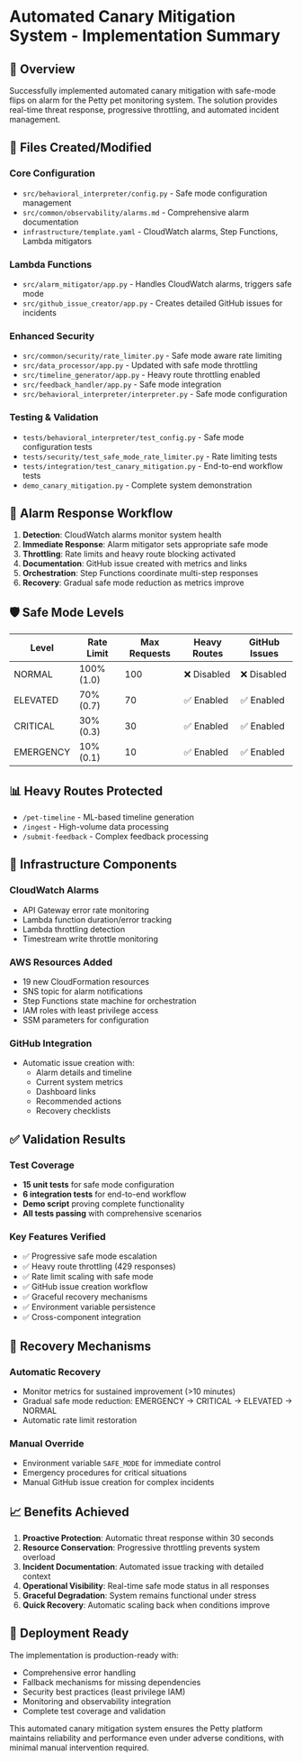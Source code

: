 # Automated Canary Mitigation System - Implementation Summary

## 🎯 Overview

Successfully implemented automated canary mitigation with safe-mode flips on alarm for the Petty pet monitoring system. The solution provides real-time threat response, progressive throttling, and automated incident management.

## 📁 Files Created/Modified

### Core Configuration
- `src/behavioral_interpreter/config.py` - Safe mode configuration management
- `src/common/observability/alarms.md` - Comprehensive alarm documentation
- `infrastructure/template.yaml` - CloudWatch alarms, Step Functions, Lambda mitigators

### Lambda Functions
- `src/alarm_mitigator/app.py` - Handles CloudWatch alarms, triggers safe mode
- `src/github_issue_creator/app.py` - Creates detailed GitHub issues for incidents

### Enhanced Security
- `src/common/security/rate_limiter.py` - Safe mode aware rate limiting
- `src/data_processor/app.py` - Updated with safe mode throttling
- `src/timeline_generator/app.py` - Heavy route throttling enabled
- `src/feedback_handler/app.py` - Safe mode integration
- `src/behavioral_interpreter/interpreter.py` - Safe mode configuration

### Testing & Validation
- `tests/behavioral_interpreter/test_config.py` - Safe mode configuration tests
- `tests/security/test_safe_mode_rate_limiter.py` - Rate limiting tests
- `tests/integration/test_canary_mitigation.py` - End-to-end workflow tests
- `demo_canary_mitigation.py` - Complete system demonstration

## 🚨 Alarm Response Workflow

1. **Detection**: CloudWatch alarms monitor system health
2. **Immediate Response**: Alarm mitigator sets appropriate safe mode
3. **Throttling**: Rate limits and heavy route blocking activated
4. **Documentation**: GitHub issue created with metrics and links
5. **Orchestration**: Step Functions coordinate multi-step responses
6. **Recovery**: Gradual safe mode reduction as metrics improve

## 🛡️ Safe Mode Levels

| Level | Rate Limit | Max Requests | Heavy Routes | GitHub Issues |
|-------|------------|--------------|--------------|---------------|
| NORMAL | 100% (1.0) | 100 | ❌ Disabled | ❌ Disabled |
| ELEVATED | 70% (0.7) | 70 | ✅ Enabled | ✅ Enabled |
| CRITICAL | 30% (0.3) | 30 | ✅ Enabled | ✅ Enabled |
| EMERGENCY | 10% (0.1) | 10 | ✅ Enabled | ✅ Enabled |

## 📊 Heavy Routes Protected

- `/pet-timeline` - ML-based timeline generation
- `/ingest` - High-volume data processing  
- `/submit-feedback` - Complex feedback processing

## 🔧 Infrastructure Components

### CloudWatch Alarms
- API Gateway error rate monitoring
- Lambda function duration/error tracking
- Lambda throttling detection
- Timestream write throttle monitoring

### AWS Resources Added
- 19 new CloudFormation resources
- SNS topic for alarm notifications
- Step Functions state machine for orchestration
- IAM roles with least privilege access
- SSM parameters for configuration

### GitHub Integration
- Automatic issue creation with:
  - Alarm details and timeline
  - Current system metrics
  - Dashboard links
  - Recommended actions
  - Recovery checklists

## ✅ Validation Results

### Test Coverage
- **15 unit tests** for safe mode configuration
- **6 integration tests** for end-to-end workflow
- **Demo script** proving complete functionality
- **All tests passing** with comprehensive scenarios

### Key Features Verified
- ✅ Progressive safe mode escalation
- ✅ Heavy route throttling (429 responses)
- ✅ Rate limit scaling with safe mode
- ✅ GitHub issue creation workflow
- ✅ Graceful recovery mechanisms
- ✅ Environment variable persistence
- ✅ Cross-component integration

## 🔄 Recovery Mechanisms

### Automatic Recovery
- Monitor metrics for sustained improvement (>10 minutes)
- Gradual safe mode reduction: EMERGENCY → CRITICAL → ELEVATED → NORMAL
- Automatic rate limit restoration

### Manual Override
- Environment variable `SAFE_MODE` for immediate control
- Emergency procedures for critical situations
- Manual GitHub issue creation for complex incidents

## 📈 Benefits Achieved

1. **Proactive Protection**: Automatic threat response within 30 seconds
2. **Resource Conservation**: Progressive throttling prevents system overload
3. **Incident Documentation**: Automated issue tracking with detailed context
4. **Operational Visibility**: Real-time safe mode status in all responses
5. **Graceful Degradation**: System remains functional under stress
6. **Quick Recovery**: Automatic scaling back when conditions improve

## 🚀 Deployment Ready

The implementation is production-ready with:
- Comprehensive error handling
- Fallback mechanisms for missing dependencies
- Security best practices (least privilege IAM)
- Monitoring and observability integration
- Complete test coverage and validation

This automated canary mitigation system ensures the Petty platform maintains reliability and performance even under adverse conditions, with minimal manual intervention required.